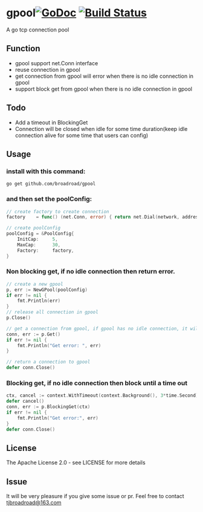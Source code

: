 # gpool[![GoDoc](https://godoc.org/github.com/Broadroad/gpool?status.svg)](https://godoc.org/github.com/Broadroad/gpool) [![Build Status](https://travis-ci.org/Broadroad/gpool.svg?branch=master)](https://travis-ci.org/Broadroad/gpool)

A go tcp connection pool

## Function
- gpool support net.Conn interface
- reuse connection in gpool
- get connection from gpool will error when there is no idle connection in gpool
- support block get from gpool when there is no idle connection in gpool

## Todo
- Add a timeout in BlockingGet
- Connection will be closed when idle for some time duration(keep idle connection alive for some time that users can config)

## Usage
### install with this command:
```shell
go get github.com/broadroad/gpool
```

### and then set the poolConfig:

```go
// create factory to create connection
factory    = func() (net.Conn, error) { return net.Dial(network, address) }

// create poolConfig
poolConfig = &PoolConfig{
	InitCap:     5,
	MaxCap:      30,
	Factory:     factory,
}
```

### Non blocking get, if no idle connection then return error.
```go
// create a new gpool
p, err := NewGPool(poolConfig)
if err != nil {
    fmt.Println(err)
}
// release all connection in gpool
p.Close()

// get a connection from gpool, if gpool has no idle connection, it will return error
conn, err := p.Get()
if err != nil {
	fmt.Println("Get error: ", err)
}

// return a connection to gpool
defer conn.Close()
```

### Blocking get, if no idle connection then block until a time out

```go
ctx, cancel := context.WithTimeout(context.Background(), 3*time.Second) //3second timeout
defer cancel()
conn, err := p.BlockingGet(ctx)
if err != nil {
	fmt.Println("Get error:", err)
}
defer conn.Close()
```

## License
The Apache License 2.0 - see LICENSE for more details

## Issue
It will be very pleasure if you give some issue or pr. Feel free to contact tjbroadroad@163.com
